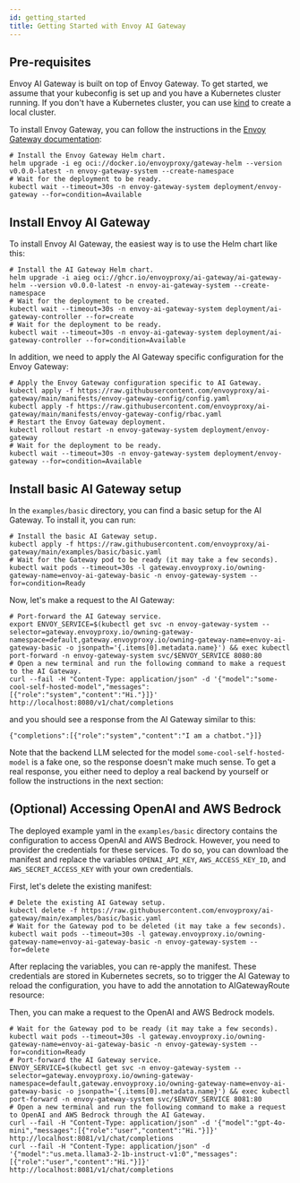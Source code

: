 ```yaml
---
id: getting_started
title: Getting Started with Envoy AI Gateway
---
```


## Pre-requisites

Envoy AI Gateway is built on top of Envoy Gateway. To get started, we assume that your kubeconfig is set up and you have a Kubernetes cluster running.
If you don't have a Kubernetes cluster, you can use [kind](https://kind.sigs.k8s.io/) to create a local cluster.

To install Envoy Gateway, you can follow the instructions in the [Envoy Gateway documentation](https://gateway.envoyproxy.io/latest/tasks/quickstart/#installation):

```
# Install the Envoy Gateway Helm chart.
helm upgrade -i eg oci://docker.io/envoyproxy/gateway-helm --version v0.0.0-latest -n envoy-gateway-system --create-namespace
# Wait for the deployment to be ready.
kubectl wait --timeout=30s -n envoy-gateway-system deployment/envoy-gateway --for=condition=Available
```

## Install Envoy AI Gateway

To install Envoy AI Gateway, the easiest way is to use the Helm chart like this:

```
# Install the AI Gateway Helm chart.
helm upgrade -i aieg oci://ghcr.io/envoyproxy/ai-gateway/ai-gateway-helm --version v0.0.0-latest -n envoy-ai-gateway-system --create-namespace
# Wait for the deployment to be created.
kubectl wait --timeout=30s -n envoy-ai-gateway-system deployment/ai-gateway-controller --for=create
# Wait for the deployment to be ready.
kubectl wait --timeout=30s -n envoy-ai-gateway-system deployment/ai-gateway-controller --for=condition=Available
```

In addition, we need to apply the AI Gateway specific configuration for the Envoy Gateway:

```
# Apply the Envoy Gateway configuration specific to AI Gateway.
kubectl apply -f https://raw.githubusercontent.com/envoyproxy/ai-gateway/main/manifests/envoy-gateway-config/config.yaml
kubectl apply -f https://raw.githubusercontent.com/envoyproxy/ai-gateway/main/manifests/envoy-gateway-config/rbac.yaml
# Restart the Envoy Gateway deployment.
kubectl rollout restart -n envoy-gateway-system deployment/envoy-gateway
# Wait for the deployment to be ready.
kubectl wait --timeout=30s -n envoy-gateway-system deployment/envoy-gateway --for=condition=Available
```

## Install basic AI Gateway setup

In the `examples/basic` directory, you can find a basic setup for the AI Gateway. To install it, you can run:

```
# Install the basic AI Gateway setup.
kubectl apply -f https://raw.githubusercontent.com/envoyproxy/ai-gateway/main/examples/basic/basic.yaml
# Wait for the Gateway pod to be ready (it may take a few seconds).
kubectl wait pods --timeout=30s -l gateway.envoyproxy.io/owning-gateway-name=envoy-ai-gateway-basic -n envoy-gateway-system --for=condition=Ready
```

Now, let's make a request to the AI Gateway:

```
# Port-forward the AI Gateway service.
export ENVOY_SERVICE=$(kubectl get svc -n envoy-gateway-system --selector=gateway.envoyproxy.io/owning-gateway-namespace=default,gateway.envoyproxy.io/owning-gateway-name=envoy-ai-gateway-basic -o jsonpath='{.items[0].metadata.name}') && exec kubectl port-forward -n envoy-gateway-system svc/$ENVOY_SERVICE 8080:80
# Open a new terminal and run the following command to make a request to the AI Gateway.
curl --fail -H "Content-Type: application/json" -d '{"model":"some-cool-self-hosted-model","messages":[{"role":"system","content":"Hi."}]}' http://localhost:8080/v1/chat/completions
```

and you should see a response from the AI Gateway similar to this:

```
{"completions":[{"role":"system","content":"I am a chatbot."}]}
```

Note that the backend LLM selected for the model `some-cool-self-hosted-model` is a fake one,
so the response doesn't make much sense. To get a real response, you either need to deploy
a real backend by yourself or follow the instructions in the next section:

## (Optional) Accessing OpenAI and AWS Bedrock

The deployed example yaml in the `examples/basic` directory contains the configuration to access OpenAI and AWS Bedrock.
However, you need to provider the credentials for these services. To do so, you can download the manifest and replace
the variables `OPENAI_API_KEY`, `AWS_ACCESS_KEY_ID`, and `AWS_SECRET_ACCESS_KEY` with your own credentials.

First, let's delete the existing manifest:

```
# Delete the existing AI Gateway setup.
kubectl delete -f https://raw.githubusercontent.com/envoyproxy/ai-gateway/main/examples/basic/basic.yaml
# Wait for the Gateway pod to be deleted (it may take a few seconds).
kubectl wait pods --timeout=30s -l gateway.envoyproxy.io/owning-gateway-name=envoy-ai-gateway-basic -n envoy-gateway-system --for=delete
```

After replacing the variables, you can re-apply the manifest. These credentials are stored in Kubernetes secrets,
so to trigger the AI Gateway to reload the configuration, you have to add the annotation to AIGatewayRoute resource:

Then, you can make a request to the OpenAI and AWS Bedrock models.

```
# Wait for the Gateway pod to be ready (it may take a few seconds).
kubectl wait pods --timeout=30s -l gateway.envoyproxy.io/owning-gateway-name=envoy-ai-gateway-basic -n envoy-gateway-system --for=condition=Ready
# Port-forward the AI Gateway service.
ENVOY_SERVICE=$(kubectl get svc -n envoy-gateway-system --selector=gateway.envoyproxy.io/owning-gateway-namespace=default,gateway.envoyproxy.io/owning-gateway-name=envoy-ai-gateway-basic -o jsonpath='{.items[0].metadata.name}') && exec kubectl port-forward -n envoy-gateway-system svc/$ENVOY_SERVICE 8081:80
# Open a new terminal and run the following command to make a request to OpenAI and AWS Bedrock through the AI Gateway.
curl --fail -H "Content-Type: application/json" -d '{"model":"gpt-4o-mini","messages":[{"role":"user","content":"Hi."}]}' http://localhost:8081/v1/chat/completions
curl --fail -H "Content-Type: application/json" -d '{"model":"us.meta.llama3-2-1b-instruct-v1:0","messages":[{"role":"user","content":"Hi."}]}' http://localhost:8081/v1/chat/completions
```
